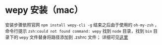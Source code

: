 # wepy 安装（mac）
安装步骤依照官网 `npm install wepy-cli -g`
结束之后由于使用的 `oh-my-zsh` ，命令行提示 `zsh:could not found command: wepy`
找到 `node` 目录，找到 `bin` 目录下的 `wepy` 文件替身将路径添加到 .zshrc 文件；
详细可见[这里](https://github.com/Tencent/wepy/issues/1075)

